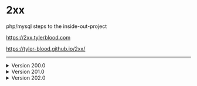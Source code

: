 # 2xx

php/mysql steps to the inside-out-project

<https://2xx.tylerblood.com>

<https://tyler-blood.github.io/2xx/>

***

<details><summary>Version 200.0</summary>

- pulled files from client's HTML site and uploaded to dev server.
- updated title tag and header title with PHP variable
- converted all HTML comments to PHP comments

</details>

<details><summary>Version 201.0</summary>

- replaced top level pages by changing them to php files (love who, challenges, you)
- removed header and footer from the pages replaced
- created the include folder
- created the header.inc.php and footer.inc.php files

</details>

<details><summary>Version 202.0</summary>

- replaced navigation menu with top level pages by creating a function and array to dynamically create the menu (love who, challenges, you)
- created the functions.inc.php file
  - created the menuBuilder function
  - created the menu.data.php file
  - created menuItems array
  - included in the very top of the header.inc.php a require_once to the include/menu.data.php file
- included in the very top of the header.inc.php a require_once to the include/functions.inc.php file

</details>